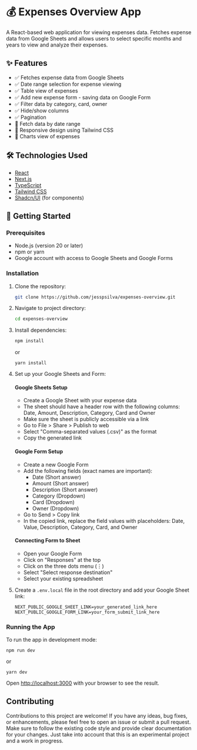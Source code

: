 # 💰 Expenses Overview App

A React-based web application for viewing expenses data. Fetches expense data from Google Sheets and allows users to select specific months and years to view and analyze their expenses.

## ✨ Features

- ✅ Fetches expense data from Google Sheets
- ✅ Date range selection for expense viewing
- ✅ Table view of expenses
- ✅ Add new expense form - saving data on Google Form
- ✅ Filter data by category, card, owner
- ✅ Hide/show columns
- ✅ Pagination
- 🚧 Fetch data by date range
- 🚧 Responsive design using Tailwind CSS
- 🚧 Charts view of expenses

## 🛠️ Technologies Used

- [React](https://react.dev/)
- [Next.js](https://nextjs.org/docs)
- [TypeScript](https://www.typescriptlang.org/docs)
- [Tailwind CSS](https://tailwindcss.com/docs)
- [Shadcn/UI](https://ui.shadcn.com/docs) (for components)

## 🚀 Getting Started

### Prerequisites

- Node.js (version 20 or later)
- npm or yarn
- Google account with access to Google Sheets and Google Forms

### Installation

1. Clone the repository:
   ```bash
   git clone https://github.com/jesspsilva/expenses-overview.git
   ```

2. Navigate to project directory:
   ```bash
   cd expenses-overview
   ```

3. Install dependencies:
   ```bash
   npm install
   ```

   or

   ```
   yarn install
   ```

4. Set up your Google Sheets and Form:

   #### Google Sheets Setup
   - Create a Google Sheet with your expense data
   - The sheet should have a header row with the following columns: Date, Amount, Description, Category, Card and Owner
   - Make sure the sheet is publicly accessible via a link
   - Go to File > Share > Publish to web
   - Select "Comma-separated values (.csv)" as the format
   - Copy the generated link

   #### Google Form Setup
   - Create a new Google Form
   - Add the following fields (exact names are important):
     - Date (Short answer)
     - Amount (Short answer)
     - Description (Short answer)
     - Category (Dropdown)
     - Card (Dropdown)
     - Owner (Dropdown)
   - Go to Send > Copy link
   - In the copied link, replace the field values with placeholders:
     Date, Value, Description, Category, Card, and Owner

   #### Connecting Form to Sheet
   - Open your Google Form
   - Click on "Responses" at the top
   - Click on the three dots menu (⋮)
   - Select "Select response destination"
   - Select your existing spreadsheet

5. Create a `.env.local` file in the root directory and add your Google Sheet link:
   ```
   NEXT_PUBLIC_GOOGLE_SHEET_LINK=your_generated_link_here
   NEXT_PUBLIC_GOOGLE_FORM_LINK=your_form_submit_link_here
   ```

### Running the App

To run the app in development mode:

```
npm run dev
```

or

```
yarn dev
```

Open [http://localhost:3000](http://localhost:3000) with your browser to see the result.

## Contributing

Contributions to this project are welcome! If you have any ideas, bug fixes, or enhancements, please feel free to open an issue or submit a pull request. Make sure to follow the existing code style and provide clear documentation for your changes. Just take into account that this is an experimental project and a work in progress.

